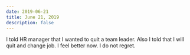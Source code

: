 ```yaml
---
date: 2019-06-21
title: June 21, 2019
description: false
---
```


I told HR manager that I wanted to quit a team leader. Also I told that I will quit and change job. I feel better now. I do not regret.